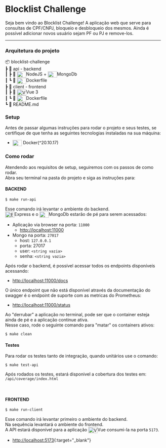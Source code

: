 # Blocklist Challenge

Seja bem vindo ao Blocklist Challenge!
A aplicação web que serve para consultas de CPF/CNPJ, bloqueio e desbloqueio dos mesmos.
Ainda é possível adicionar novos usuário sejam PF ou PJ e remove-los.

---

### Arquitetura do projeto

📦 blocklist-challenge<br>
┣ 📂 api - backend<br>
┃ ┣ 📄 <img align="center" alt="NodeJS" height="20" width="30" src="https://github.com/leoncarey/devicon/blob/master/icons/nodejs/nodejs-original.svg" />NodeJS + <img align="center" alt="MongoDb" height="20" width="30" src="https://github.com/leoncarey/devicon/blob/master/icons/mongodb/mongodb-original.svg" />MongoDb<br>
┃ ┗ 📄 <img align="center" alt="Docker" height="20" width="30" src="https://github.com/leoncarey/devicon/blob/master/icons/docker/docker-plain.svg" />Dockerfile<br>
┣ 📂 client - frontend<br>
┃ ┣ 📄 <img align="center" alt="Vue 3" height="20" width="30" src="https://github.com/leoncarey/devicon/blob/master/icons/vuejs/vuejs-original.svg" />Vue 3<br>
┃ ┗ 📄 <img align="center" alt="Docker" height="20" width="30" src="https://github.com/leoncarey/devicon/blob/master/icons/docker/docker-plain.svg" />Dockerfile<br>
┗ 📄 README.md


### Setup
Antes de passar algumas instruções para rodar o projeto e seus testes,
se certifique de que tenha as seguintes tecnologias instaladas na sua máquina:

- <img align="center" alt="Docker" height="20" width="30" src="https://github.com/leoncarey/devicon/blob/master/icons/docker/docker-plain.svg" /> Docker(^20.10.17)


### Como rodar
Atendendo aos requisitos de setup, seguiremos com os passos de como rodar.<br>
Abra seu terminal na pasta do projeto e siga as instruções para:

#### BACKEND
```bash
$ make run-api
```

Esse comando irá levantar o ambiente do backend.<br>
<img align="center" alt="Express" height="20" width="30" src="https://github.com/leoncarey/devicon/tree/master/icons/express" />Express e o <img align="center" alt="MongoDb" height="20" width="30" src="https://github.com/leoncarey/devicon/blob/master/icons/mongodb/mongodb-original.svg" />MongoDb estarão de pé para serem acessados:
- Aplicação via browser na porta: `11000`
  - [http://localhost:11000](http://localhost:11000)
- Mongo na porta: `27017`
  - host: `127.0.0.1`
  - porta: 27017
  - user: `<string vazia>`
  - senha: `<string vazia>`

Após rodar o backend, é possível acessar todos os endpoints disponíveis acessando:
- [http://localhost:11000/docs](http://localhost:11000/docs)

O único endpoint que não está disponível através da documentação do swagger é o endpoint de suporte com as metricas do Prometheus:
- [http://localhost:11000/status](http://localhost:11000/status)

Ao "derrubar" a aplicação no terminal, pode ser que o container esteja ainda de pé e a aplicação continue ativa.<br>
Nesse caso, rode o seguinte comando para "matar" os containers ativos:

```
$ make clean
```

#### Testes
Para rodar os testes tanto de integração, quando unitários use o comando:

```
$ make test-api
```

Após rodados os testes, estará disponivel a cobertura dos testes em: `/api/coverage/index.html`

<br>


#### FRONTEND
```bash
$ make run-client
```

Esse comando irá levantar primeiro o ambiente do backend.<br>
Na sequência levantará o ambiente do frontend.<br>
A API estará disponível para a aplicação <img align="center" alt="Vue 3" height="20" width="30" src="https://github.com/leoncarey/devicon/blob/master/icons/vuejs/vuejs-original.svg" />Vue consumi-la na porta `5173`.

- [http://localhost:5173](http://localhost:5173){:target="_blank"}
